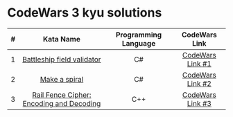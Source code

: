 # CodeWars 3 kyu solutions

|   #  |   Kata Name   |   Programming Language   |   CodeWars Link   |
|---|:----------:|:-------------:|:-------------:|
1 | [Battleship field validator](Battleship_field_validator.md) | C# | [CodeWars Link #1](https://www.codewars.com/kata/52bb6539a4cf1b12d90005b7/csharp) |
2 | [Make a spiral](Make_a_spiral.md) | C# | [CodeWars Link #2](https://www.codewars.com/kata/534e01fbbb17187c7e0000c6/csharp) |
3 | [Rail Fence Cipher: Encoding and Decoding](Rail_Fence_Cipher_Encoding_and_Decoding.md) | C++ | [CodeWars Link #3](https://www.codewars.com/kata/58c5577d61aefcf3ff000081/cpp) |
